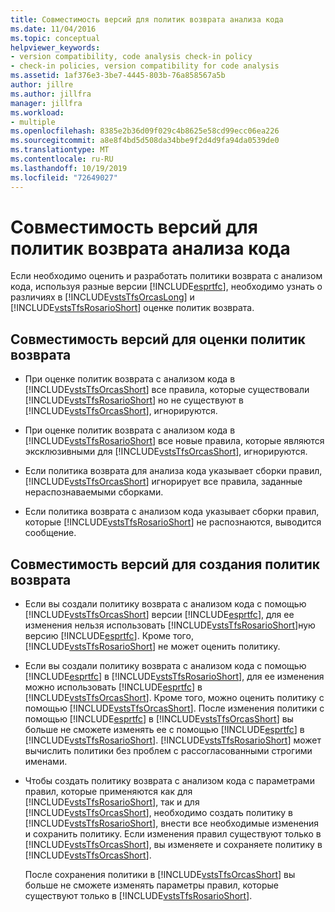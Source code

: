 ```yaml
---
title: Совместимость версий для политик возврата анализа кода
ms.date: 11/04/2016
ms.topic: conceptual
helpviewer_keywords:
- version compatibility, code analysis check-in policy
- check-in policies, version compatibility for code analysis
ms.assetid: 1af376e3-3be7-4445-803b-76a858567a5b
author: jillre
ms.author: jillfra
manager: jillfra
ms.workload:
- multiple
ms.openlocfilehash: 8385e2b36d09f029c4b8625e58cd99ecc06ea226
ms.sourcegitcommit: a8e8f4bd5d508da34bbe9f2d4d9fa94da0539de0
ms.translationtype: MT
ms.contentlocale: ru-RU
ms.lasthandoff: 10/19/2019
ms.locfileid: "72649027"
---
```

# <a name="version-compatibility-for-code-analysis-check-in-policies"></a>Совместимость версий для политик возврата анализа кода

Если необходимо оценить и разработать политики возврата с анализом кода, используя разные версии [!INCLUDE[esprtfc](../code-quality/includes/esprtfc_md.md)], необходимо узнать о различиях в [!INCLUDE[vstsTfsOrcasLong](../code-quality/includes/vststfsorcaslong_md.md)] и [!INCLUDE[vstsTfsRosarioShort](../code-quality/includes/vststfsrosarioshort_md.md)] оценке политик возврата.

## <a name="version-compatibility-for-evaluating-check-in-policies"></a>Совместимость версий для оценки политик возврата

- При оценке политик возврата с анализом кода в [!INCLUDE[vstsTfsOrcasShort](../code-quality/includes/vststfsorcasshort_md.md)] все правила, которые существовали [!INCLUDE[vstsTfsRosarioShort](../code-quality/includes/vststfsrosarioshort_md.md)] но не существуют в [!INCLUDE[vstsTfsOrcasShort](../code-quality/includes/vststfsorcasshort_md.md)], игнорируются.

- При оценке политик возврата с анализом кода в [!INCLUDE[vstsTfsRosarioShort](../code-quality/includes/vststfsrosarioshort_md.md)] все новые правила, которые являются эксклюзивными для [!INCLUDE[vstsTfsOrcasShort](../code-quality/includes/vststfsorcasshort_md.md)], игнорируются.

- Если политика возврата для анализа кода указывает сборки правил, [!INCLUDE[vstsTfsOrcasShort](../code-quality/includes/vststfsorcasshort_md.md)] игнорирует все правила, заданные нераспознаваемыми сборками.

- Если политика возврата с анализом кода указывает сборки правил, которые [!INCLUDE[vstsTfsRosarioShort](../code-quality/includes/vststfsrosarioshort_md.md)] не распознаются, выводится сообщение.

## <a name="version-compatibility-for-authoring-check-in-policies"></a>Совместимость версий для создания политик возврата

- Если вы создали политику возврата с анализом кода с помощью [!INCLUDE[vstsTfsOrcasShort](../code-quality/includes/vststfsorcasshort_md.md)] версии [!INCLUDE[esprtfc](../code-quality/includes/esprtfc_md.md)], для ее изменения нельзя использовать [!INCLUDE[vstsTfsRosarioShort](../code-quality/includes/vststfsrosarioshort_md.md)]ную версию [!INCLUDE[esprtfc](../code-quality/includes/esprtfc_md.md)]. Кроме того, [!INCLUDE[vstsTfsRosarioShort](../code-quality/includes/vststfsrosarioshort_md.md)] не может оценить политику.

- Если вы создали политику возврата с анализом кода с помощью [!INCLUDE[esprtfc](../code-quality/includes/esprtfc_md.md)] в [!INCLUDE[vstsTfsRosarioShort](../code-quality/includes/vststfsrosarioshort_md.md)], для ее изменения можно использовать [!INCLUDE[esprtfc](../code-quality/includes/esprtfc_md.md)] в [!INCLUDE[vstsTfsOrcasShort](../code-quality/includes/vststfsorcasshort_md.md)]. Кроме того, можно оценить политику с помощью [!INCLUDE[vstsTfsOrcasShort](../code-quality/includes/vststfsorcasshort_md.md)]. После изменения политики с помощью [!INCLUDE[esprtfc](../code-quality/includes/esprtfc_md.md)] в [!INCLUDE[vstsTfsOrcasShort](../code-quality/includes/vststfsorcasshort_md.md)] вы больше не сможете изменять ее с помощью [!INCLUDE[esprtfc](../code-quality/includes/esprtfc_md.md)] в [!INCLUDE[vstsTfsRosarioShort](../code-quality/includes/vststfsrosarioshort_md.md)]. [!INCLUDE[vstsTfsRosarioShort](../code-quality/includes/vststfsrosarioshort_md.md)] может вычислить политики без проблем с рассогласованными строгими именами.

- Чтобы создать политику возврата с анализом кода с параметрами правил, которые применяются как для [!INCLUDE[vstsTfsRosarioShort](../code-quality/includes/vststfsrosarioshort_md.md)], так и для [!INCLUDE[vstsTfsOrcasShort](../code-quality/includes/vststfsorcasshort_md.md)], необходимо создать политику в [!INCLUDE[vstsTfsRosarioShort](../code-quality/includes/vststfsrosarioshort_md.md)], внести все необходимые изменения и сохранить политику. Если изменения правил существуют только в [!INCLUDE[vstsTfsOrcasShort](../code-quality/includes/vststfsorcasshort_md.md)], вы изменяете и сохраняете политику в [!INCLUDE[vstsTfsOrcasShort](../code-quality/includes/vststfsorcasshort_md.md)].

   После сохранения политики в [!INCLUDE[vstsTfsOrcasShort](../code-quality/includes/vststfsorcasshort_md.md)] вы больше не сможете изменять параметры правил, которые существуют только в [!INCLUDE[vstsTfsRosarioShort](../code-quality/includes/vststfsrosarioshort_md.md)].
